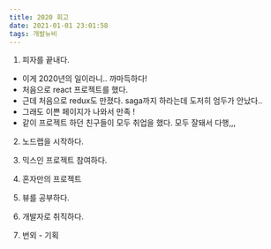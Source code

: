 ```yaml
---
title: 2020 회고
date: 2021-01-01 23:01:58
tags: 개발뉴비
---
```


1. 피자를 끝내다.

- 이게 2020년의 일이라니.. 까마득하다!
- 처음으로 react 프로젝트를 했다.
- 근데 처음으로 redux도 만졌다. saga까지 하라는데 도저히 엄두가 안났다..
- 그래도 이쁜 페이지가 나와서 만족 !
- 같이 프로젝트 하던 친구들이 모두 취업을 했다. 모두 잘돼서 다행,,,

2. 노드랩을 시작하다.

3. 믹스인 프로젝트 참여하다.

4. 혼자만의 프로젝트

5. 뷰를 공부하다.

6. 개발자로 취직하다.

7. 번외 - 기획
